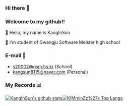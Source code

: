 ### Hi there 👋

### Welcome to my github!!

🙌 Hello, my name is KangInSun

🏫 I'm student of Gwangju Software Meister high school

### E-mail :love_letter:
- s20002@gsm.hs.kr (School)
- kangsun8115@naver.com (Personal)

### My Records :bar_chart: 
[![KangInSun's github stats](https://github-readme-stats.vercel.app/api?username=KangInSun)](https://github.com/anuraghazra/github-readme-stats)[![KIMminZz%27s Top Langs](https://github-readme-stats.vercel.app/api/top-langs/?username=KangInSun&layout=compact)](https://github.com/anuraghazra/github-readme-stats)
